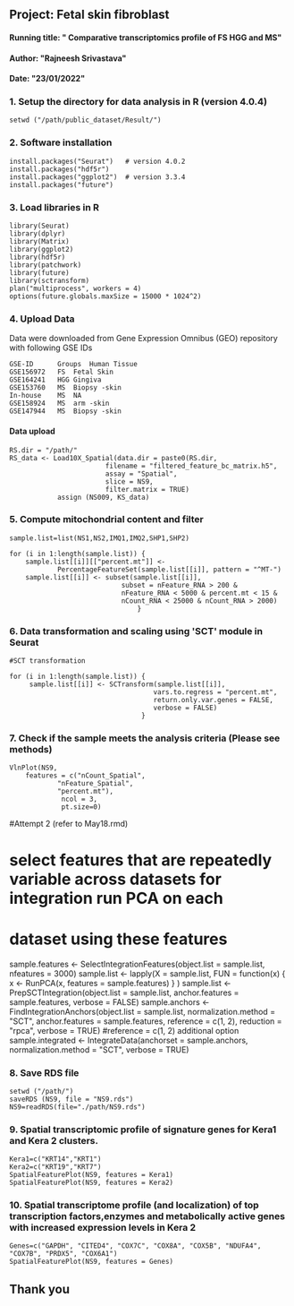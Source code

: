 ## Project: Fetal skin fibroblast
#### Running title: " Comparative transcriptomics profile of FS HGG and MS"
#### Author: "Rajneesh Srivastava"
#### Date: "23/01/2022"

### 1. Setup the directory for data analysis in R (version 4.0.4)
```setwd ("/path/public_dataset/Result/")```

### 2. Software installation
```
install.packages("Seurat")   # version 4.0.2
install.packages("hdf5r")
install.packages("ggplot2")  # version 3.3.4
install.packages("future")
```
### 3. Load libraries in R
```
library(Seurat)
library(dplyr)
library(Matrix)
library(ggplot2)
library(hdf5r)
library(patchwork)
library(future)
library(sctransform)
plan("multiprocess", workers = 4)
options(future.globals.maxSize = 15000 * 1024^2)
```

### 4. Upload Data
Data were downloaded from Gene Expression Omnibus (GEO) repository with following GSE IDs
```
GSE-ID		Groups	Human Tissue
GSE156972	FS	Fetal Skin
GSE164241	HGG	Gingiva
GSE153760	MS	Biopsy -skin
In-house	MS	NA
GSE158924	MS	arm -skin
GSE147944	MS	Biopsy -skin
```
#### Data upload
```
RS.dir = "/path/"                                             
RS_data <- Load10X_Spatial(data.dir = paste0(RS.dir,
						filename = "filtered_feature_bc_matrix.h5", 
						assay = "Spatial", 
						slice = NS9, 
						filter.matrix = TRUE)
            assign (NS009, KS_data)
```
### 5. Compute mitochondrial content and filter
```
sample.list=list(NS1,NS2,IMQ1,IMQ2,SHP1,SHP2)

for (i in 1:length(sample.list)) {
    sample.list[[i]][["percent.mt"]] <-
            PercentageFeatureSet(sample.list[[i]], pattern = "^MT-")
    sample.list[[i]] <- subset(sample.list[[i]], 
                            subset = nFeature_RNA > 200 & 
                            nFeature_RNA < 5000 & percent.mt < 15 & 
                            nCount_RNA < 25000 & nCount_RNA > 2000)
                                }
```
### 6. Data transformation and scaling using 'SCT' module in Seurat
```
#SCT transformation

for (i in 1:length(sample.list)) {
     sample.list[[i]] <- SCTransform(sample.list[[i]],
                                    vars.to.regress = "percent.mt", 
                                    return.only.var.genes = FALSE,
                                    verbose = FALSE)
                                 }
```
### 7. Check if the sample meets the analysis criteria (Please see methods)
```
VlnPlot(NS9, 
	features = c("nCount_Spatial",
			"nFeature_Spatial",     
			"percent.mt"), 
			 ncol = 3, 
			 pt.size=0)
```

#Attempt 2 (refer to May18.rmd)
# select features that are repeatedly variable across datasets for integration run PCA on each
# dataset using these features
sample.features <- SelectIntegrationFeatures(object.list = sample.list, nfeatures = 3000)
sample.list <- lapply(X = sample.list, FUN = function(x) {
                                x <- RunPCA(x, features = sample.features)
                                                         } )
sample.list <- PrepSCTIntegration(object.list = sample.list, anchor.features = sample.features, verbose = FALSE)
sample.anchors <- FindIntegrationAnchors(object.list = sample.list, normalization.method = "SCT", anchor.features = sample.features, reference = c(1, 2), reduction = "rpca", verbose = TRUE)
#reference = c(1, 2) additional option
sample.integrated <- IntegrateData(anchorset = sample.anchors, normalization.method = "SCT", verbose = TRUE)

### 8. Save RDS file
```
setwd ("/path/")
saveRDS (NS9, file = "NS9.rds")
NS9=readRDS(file="./path/NS9.rds")
```
### 9. Spatial transcriptomic profile of signature genes for Kera1 and Kera 2 clusters.
```
Kera1=c("KRT14","KRT1")
Kera2=c("KRT19","KRT7")
SpatialFeaturePlot(NS9, features = Kera1)
SpatialFeaturePlot(NS9, features = Kera2)
```
### 10. Spatial transcriptome profile (and localization) of top transcription factors,enzymes and metabolically active genes with increased expression levels in Kera 2
```
Genes=c("GAPDH", "CITED4", "COX7C", "COX8A", "COX5B", "NDUFA4", "COX7B", "PRDX5", "COX6A1")
SpatialFeaturePlot(NS9, features = Genes)
```
## Thank you
